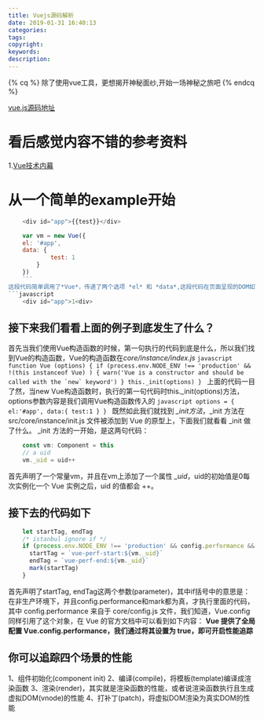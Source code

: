 ```yaml
---
title: Vuejs源码解析
date: 2019-01-31 16:40:13
categories:
tags:
copyright:
keywords:
description:
---
```

{% cq %} 除了使用vue工具，更想揭开神秘面纱,开始一场神秘之旅吧 {% endcq %}
<!--more-->
[vue.js源码地址](https://github.com/vuejs/vue/blob/dev/src/core/instance/index.js)
# 看后感觉内容不错的参考资料
1.[Vue技术内幕](http://hcysun.me/vue-design/art/2vue-constructor.html)
# 从一个简单的example开始
```javascript
    <div id="app">{{test}}</div>

    var vm = new Vue({
    el: '#app',
    data: {
            test: 1
        }
    })
    ```
这段代码简单调用了*Vue*，传递了两个选项 *el* 和 *data*,这段代码在页面呈现的DOM如下:
```javascript
    <div id="app">1<div>
```
## 接下来我们看看上面的例子到底发生了什么？
首先当我们使用Vue构造函数的时候，第一句执行的代码到底是什么，所以我们找到Vue的构造函数，Vue的构造函数在*core/instance/index.js*
    ```javascript
    function Vue (options) {
        if (process.env.NODE_ENV !== 'production' &&
            !(this instanceof Vue)
        ) {
            warn('Vue is a constructor and should be called with the `new` keyword')
        }
        this._init(options)
    }
    ```
上面的代码一目了然，当new Vue构造函数时，执行的第一句代码时this._init(options)方法，options参数内容是我们调用Vue构造函数传入的
    ```javascript
    options = {
        el:'#app',
        data:{
            test:1
        }
    }
    ```
既然如此我们就找到 *_init方法*，_init 方法在 src/core/instance/init.js 文件被添加到 Vue 的原型上，下面我们就看看 _init 做了什么。
_init 方法的一开始，是这两句代码：
```javascript
    const vm: Component = this
    // a uid
    vm._uid = uid++
```
首先声明了一个常量vm，并且在vm上添加了一个属性 *_uid*，uid的初始值是0每次实例化一个 Vue 实例之后，uid 的值都会 ++。

## 接下去的代码如下
```javascript
    let startTag, endTag
    /* istanbul ignore if */
    if (process.env.NODE_ENV !== 'production' && config.performance && mark) {
      startTag = `vue-perf-start:${vm._uid}`
      endTag = `vue-perf-end:${vm._uid}`
      mark(startTag)
    }
```
首先声明了startTag, endTag这两个参数(parameter)，其中if括号中的意思是：在非生产环境下，并且config.performance和mark都为真，才执行里面的代码，其中 config.performance 来自于 core/config.js 文件，我们知道，Vue.config 同样引用了这个对象，在 Vue 的官方文档中可以看到如下内容：
**Vue 提供了全局配置 Vue.config.performance，我们通过将其设置为 true，即可开启性能追踪**
## 你可以追踪四个场景的性能
1、组件初始化(component init)
2、编译(compile)，将模板(template)编译成渲染函数
3、渲染(render)，其实就是渲染函数的性能，或者说渲染函数执行且生成虚拟DOM(vnode)的性能
4、打补丁(patch)，将虚拟DOM渲染为真实DOM的性能

